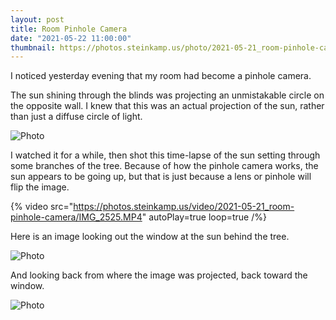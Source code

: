 ```yaml
---
layout: post
title: Room Pinhole Camera
date: "2021-05-22 11:00:00"
thumbnail: https://photos.steinkamp.us/photo/2021-05-21_room-pinhole-camera/IMG_2523.JPG?size=300x300&crop
---
```


I noticed yesterday evening that my room had become a pinhole camera.

The sun shining through the blinds was projecting an unmistakable circle on the opposite wall. I knew that this was an actual projection of the sun, rather than just a diffuse circle of light.

![Photo](https://photos.steinkamp.us/photo/2021-05-21_room-pinhole-camera/IMG_2523.JPG)

I watched it for a while, then shot this time-lapse of the sun setting through some branches of the tree. Because of how the pinhole camera works, the sun appears to be going up, but that is just because a lens or pinhole will flip the image.

{% video src="https://photos.steinkamp.us/video/2021-05-21_room-pinhole-camera/IMG_2525.MP4" autoPlay=true loop=true /%}

Here is an image looking out the window at the sun behind the tree.

![Photo](https://photos.steinkamp.us/photo/2021-05-21_room-pinhole-camera/IMG_2534.JPG)

And looking back from where the image was projected, back toward the window.

![Photo](https://photos.steinkamp.us/photo/2021-05-21_room-pinhole-camera/IMG_2513.JPG)
